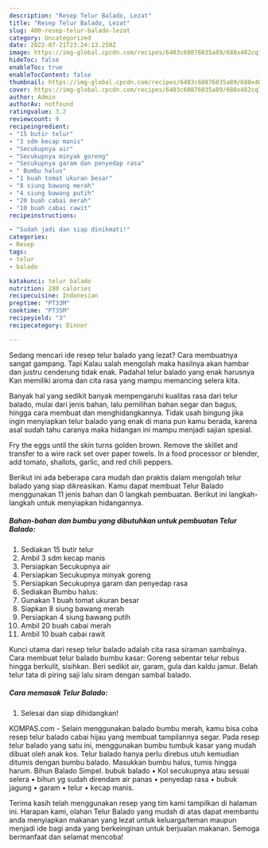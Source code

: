 ```yaml
---
description: "Resep Telur Balado, Lezat"
title: "Resep Telur Balado, Lezat"
slug: 400-resep-telur-balado-lezat
category: Uncategorized
date: 2022-07-21T23:24:13.250Z
image: https://img-global.cpcdn.com/recipes/6403c60876035a89/680x482cq70/telur-balado-foto-resep-utama.jpg
hideToc: false
enableToc: true
enableTocContent: false
thumbnail: https://img-global.cpcdn.com/recipes/6403c60876035a89/680x482cq70/telur-balado-foto-resep-utama.jpg
cover: https://img-global.cpcdn.com/recipes/6403c60876035a89/680x482cq70/telur-balado-foto-resep-utama.jpg
author: Admin
authorAv: notfound
ratingvalue: 3.2
reviewcount: 9
recipeingredient:
- "15 butir telur"
- "3 sdm kecap manis"
- "Secukupnya air"
- "Secukupnya minyak goreng"
- "Secukupnya garam dan penyedap rasa"
- " Bumbu halus"
- "1 buah tomat ukuran besar"
- "8 siung bawang merah"
- "4 siung bawang putih"
- "20 buah cabai merah"
- "10 buah cabai rawit"
recipeinstructions:

- "Sudah jadi dan siap dinikmati!"
categories:
- Resep
tags:
- telur
- balado

katakunci: telur balado 
nutrition: 280 calories
recipecuisine: Indonesian
preptime: "PT33M"
cooktime: "PT35M"
recipeyield: "3"
recipecategory: Dinner

---
```



Sedang mencari ide resep telur balado yang lezat? Cara membuatnya sangat gampang. Tapi Kalau salah mengolah maka hasilnya akan hambar dan justru cenderung tidak enak. Padahal telur balado yang enak harusnya Kan memiliki aroma dan cita rasa yang mampu memancing selera kita.


Banyak hal yang sedikit banyak mempengaruhi kualitas rasa dari telur balado, mulai dari jenis bahan, lalu pemilihan bahan segar dan bagus, hingga cara membuat dan menghidangkannya. Tidak usah bingung jika ingin menyiapkan telur balado yang enak di mana pun kamu berada, karena asal sudah tahu caranya maka hidangan ini mampu menjadi sajian spesial.

Fry the eggs until the skin turns golden brown. Remove the skillet and transfer to a wire rack set over paper towels. In a food processor or blender, add tomato, shallots, garlic, and red chili peppers.


Berikut ini ada beberapa cara mudah dan praktis dalam mengolah telur balado yang siap dikreasikan. Kamu dapat membuat Telur Balado menggunakan 11 jenis bahan dan 0 langkah pembuatan. Berikut ini langkah-langkah untuk menyiapkan hidangannya.

<!--inarticleads1-->

##### Bahan-bahan dan bumbu yang dibutuhkan untuk pembuatan Telur Balado:

1. Sediakan 15 butir telur
1. Ambil 3 sdm kecap manis
1. Persiapkan Secukupnya air
1. Persiapkan Secukupnya minyak goreng
1. Persiapkan Secukupnya garam dan penyedap rasa
1. Sediakan  Bumbu halus:
1. Gunakan 1 buah tomat ukuran besar
1. Siapkan 8 siung bawang merah
1. Persiapkan 4 siung bawang putih
1. Ambil 20 buah cabai merah
1. Ambil 10 buah cabai rawit


Kunci utama dari resep telur balado adalah cita rasa siraman sambalnya. Cara membuat telur balado bumbu kasar: Goreng sebentar telur rebus hingga berkulit, sisihkan. Beri sedikit air, garam, gula dan kaldu jamur. Belah telur tata di piring saji lalu siram dengan sambal balado. 

<!--inarticleads2-->

##### Cara memasak Telur Balado:


1. Selesai dan siap dihidangkan!

KOMPAS.com - Selain menggunakan balado bumbu merah, kamu bisa coba resep telur balado cabai hijau yang membuat tampilannya segar. Pada resep telur balado yang satu ini, menggunakan bumbu tumbuk kasar yang mudah dibuat oleh anak kos. Telur balado hanya perlu direbus utuh kemudian ditumis dengan bumbu balado. Masukkan bumbu halus, tumis hingga harum. Bihun Balado Simpel. bubuk balado • Kol secukupnya atau sesuai selera • bihun yg sudah direndam air panas • penyedap rasa • bubuk jagung • garam • telur • kecap manis. 

Terima kasih telah menggunakan resep yang tim kami tampilkan di halaman ini. Harapan kami, olahan Telur Balado yang mudah di atas dapat membantu anda menyiapkan makanan yang lezat untuk keluarga/teman maupun menjadi ide bagi anda yang berkeinginan untuk berjualan makanan. Semoga bermanfaat dan selamat mencoba!
